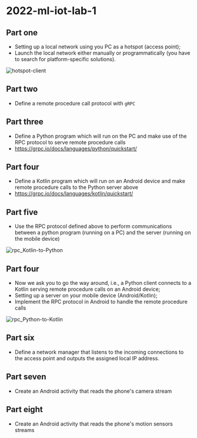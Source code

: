 # 2022-ml-iot-lab-1

## Part one
* Setting up a local network using you PC as a hotspot (access point);
* Launch the local network either manually or programmatically (you have to search for platform-specific solutions).

![hotspot-client](https://user-images.githubusercontent.com/8298445/144478047-2818168d-828d-4dd1-84c4-48ac4c8ad5e0.png)


## Part two
* Define a remote procedure call protocol with `gRPC`

## Part three
* Define a Python program which will run on the PC and make use of the RPC protocol to serve remote procedure calls
* https://grpc.io/docs/languages/python/quickstart/

## Part four
* Define a Kotlin program which will run on an Android device and make remote procedure calls to the Python server above
* https://grpc.io/docs/languages/kotlin/quickstart/


## Part five
* Use the RPC protocol defined above to perform communications between a python program (running on a PC) and the server (running on the mobile device)

![rpc_Kotlin-to-Python](https://user-images.githubusercontent.com/8298445/144479920-d239c3bb-4667-4e68-83c0-624bb0b986d6.png)



## Part four
* Now we ask you to go the way around, i.e., a Python client connects to a Kotlin serving remote procedure calls on an Android device;
* Setting up a server on your mobile device (Android/Kotlin);
* Implement the RPC protocol in Android to handle the remote procedure calls

![rpc_Python-to-Kotlin](https://user-images.githubusercontent.com/8298445/144479951-731a0a52-1723-4c85-bec9-2776e619baa0.png)


## Part six
* Define a network manager that listens to the incoming connections to the access point and outputs the assigned local IP address.

## Part seven
* Create an Android activity that reads the phone's camera stream

## Part eight
* Create an Android activity that reads the phone's motion sensors streams
